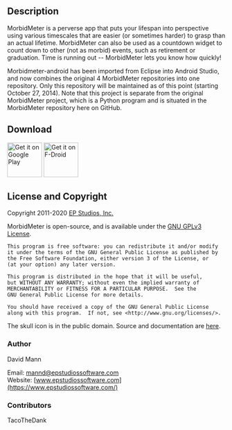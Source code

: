 ## Description
MorbidMeter is a perverse app that puts your lifespan into perspective using various timescales
that are easier (or sometimes harder) to grasp than an actual lifetime.
MorbidMeter can also be used as a countdown widget to count down
to other (not as morbid) events, such as retirement or graduation.
Time is running out -- MorbidMeter lets you know how quickly!

Morbidmeter-android has been imported from Eclipse into Android Studio,
and now combines the original 4 MorbidMeter repositories into one repository.
Only this repository will be maintained as of this point (starting October 27, 2014).
Note that this project is separate from the original MorbidMeter project,
which is a Python program and is situated in the MorbidMeter repository here on GitHub.

## Download
[<img src="https://play.google.com/intl/en_us/badges/static/images/badges/en_badge_web_generic.png"
    alt="Get it on Google Play"
    height="80">](https://play.google.com/store/apps/details?id=org.epstudios.morbidmeter)
[<img src="https://fdroid.gitlab.io/artwork/badge/get-it-on.png"
    alt="Get it on F-Droid"
    height="80">](https://f-droid.org/packages/org.epstudios.morbidmeter/)


## License and Copyright
Copyright 2011-2020 [EP Studios, Inc.](https://www.epstudiossoftware.com/)

MorbidMeter is open-source, and is available under the 
[GNU GPLv3 License](https://www.gnu.org/licenses/gpl-3.0.html).

```
This program is free software: you can redistribute it and/or modify
it under the terms of the GNU General Public License as published by
the Free Software Foundation, either version 3 of the License, or
(at your option) any later version.

This program is distributed in the hope that it will be useful,
but WITHOUT ANY WARRANTY; without even the implied warranty of
MERCHANTABILITY or FITNESS FOR A PARTICULAR PURPOSE.  See the
GNU General Public License for more details.

You should have received a copy of the GNU General Public License
along with this program.  If not, see <http://www.gnu.org/licenses/>.
```

The skull icon is in the public domain. Source and documentation are
[here](https://www.clker.com/clipart-80943.html).

### Author
David Mann

Email: [mannd@epstudiossoftware.com](mailto:mannd@epstudiossoftware.com)  
Website:
[www.epstudiossoftware.com](https://www.epstudiossoftware.com/)

### Contributors
TacoTheDank
